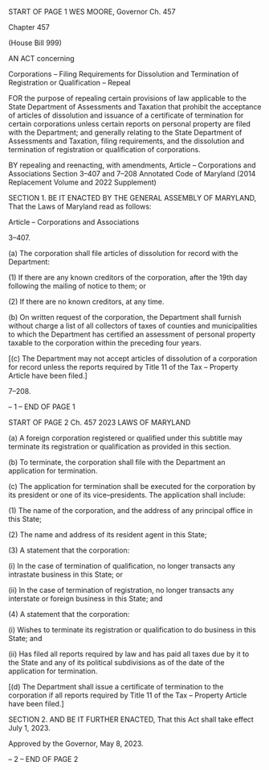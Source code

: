 START OF PAGE 1
WES MOORE, Governor Ch. 457

Chapter 457

(House Bill 999)

AN ACT concerning

Corporations – Filing Requirements for Dissolution and Termination of
Registration or Qualification – Repeal

FOR the purpose of repealing certain provisions of law applicable to the State Department
of Assessments and Taxation that prohibit the acceptance of articles of dissolution
and issuance of a certificate of termination for certain corporations unless certain
reports on personal property are filed with the Department; and generally relating
to the State Department of Assessments and Taxation, filing requirements, and the
dissolution and termination of registration or qualification of corporations.

BY repealing and reenacting, with amendments,
Article – Corporations and Associations
Section 3–407 and 7–208
Annotated Code of Maryland
(2014 Replacement Volume and 2022 Supplement)

SECTION 1. BE IT ENACTED BY THE GENERAL ASSEMBLY OF MARYLAND,
That the Laws of Maryland read as follows:

Article – Corporations and Associations

3–407.

(a) The corporation shall file articles of dissolution for record with the
Department:

(1) If there are any known creditors of the corporation, after the 19th day
following the mailing of notice to them; or

(2) If there are no known creditors, at any time.

(b) On written request of the corporation, the Department shall furnish without
charge a list of all collectors of taxes of counties and municipalities to which the Department
has certified an assessment of personal property taxable to the corporation within the
preceding four years.

[(c) The Department may not accept articles of dissolution of a corporation for
record unless the reports required by Title 11 of the Tax – Property Article have been filed.]

7–208.

– 1 –
END OF PAGE 1

START OF PAGE 2
Ch. 457 2023 LAWS OF MARYLAND

(a) A foreign corporation registered or qualified under this subtitle may terminate
its registration or qualification as provided in this section.

(b) To terminate, the corporation shall file with the Department an application
for termination.

(c) The application for termination shall be executed for the corporation by its
president or one of its vice–presidents. The application shall include:

(1) The name of the corporation, and the address of any principal office in
this State;

(2) The name and address of its resident agent in this State;

(3) A statement that the corporation:

(i) In the case of termination of qualification, no longer transacts
any intrastate business in this State; or

(ii) In the case of termination of registration, no longer transacts any
interstate or foreign business in this State; and

(4) A statement that the corporation:

(i) Wishes to terminate its registration or qualification to do
business in this State; and

(ii) Has filed all reports required by law and has paid all taxes due
by it to the State and any of its political subdivisions as of the date of the application for
termination.

[(d) The Department shall issue a certificate of termination to the corporation if
all reports required by Title 11 of the Tax – Property Article have been filed.]

SECTION 2. AND BE IT FURTHER ENACTED, That this Act shall take effect July
1, 2023.

Approved by the Governor, May 8, 2023.

– 2 –
END OF PAGE 2